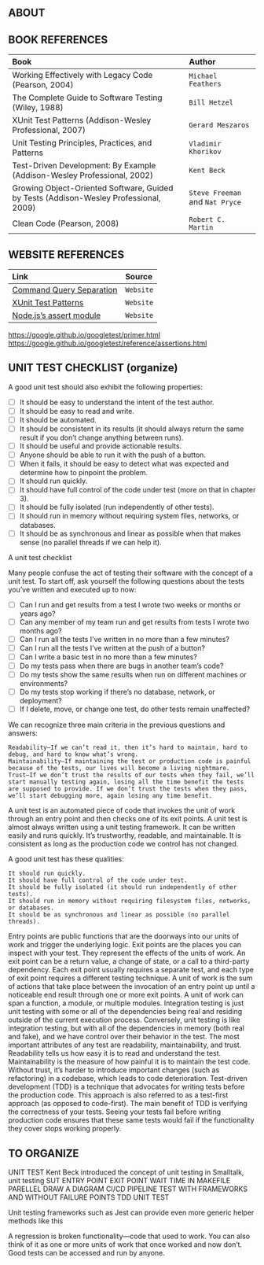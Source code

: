 ## ABOUT

## BOOK REFERENCES

| Book | Author |
| :--- | :----- |
| Working Effectively with Legacy Code (Pearson, 2004) | `Michael Feathers` |
| The Complete Guide to Software Testing (Wiley, 1988) | `Bill Hetzel` |
| XUnit Test Patterns (Addison-Wesley Professional, 2007) | `Gerard Meszaros` |
| Unit Testing Principles, Practices, and Patterns | `Vladimir Khorikov` |
| Test-Driven Development: By Example (Addison-Wesley Professional, 2002) | `Kent Beck` |
| Growing Object-Oriented Software, Guided by Tests (Addison-Wesley Professional, 2009) | `Steve Freeman` and `Nat Pryce` |
| Clean Code (Pearson, 2008) | `Robert C. Martin` |

## WEBSITE REFERENCES

| Link | Source |
| :--- | :----- |
| [Command Query Separation](https://martinfowler.com/bliki/CommandQuerySeparation.html) | `Website` |
| [XUnit Test Patterns](https://xunitpatterns.com) | `Website` |
| [Node.js’s assert module](https://nodejs.org/api/assert.html) | `Website` |
https://google.github.io/googletest/primer.html
https://google.github.io/googletest/reference/assertions.html

## UNIT TEST CHECKLIST (organize)

A good unit test should also exhibit the following properties:

- [ ] It should be easy to understand the intent of the test author.
- [ ] It should be easy to read and write.
- [ ] It should be automated.
- [ ] It should be consistent in its results (it should always return the same result if you don’t change anything between runs).
- [ ] It should be useful and provide actionable results.
- [ ] Anyone should be able to run it with the push of a button.
- [ ] When it fails, it should be easy to detect what was expected and determine how to pinpoint the problem.
- [ ] It should run quickly.
- [ ] It should have full control of the code under test (more on that in chapter 3).
- [ ] It should be fully isolated (run independently of other tests).
- [ ] It should run in memory without requiring system files, networks, or databases.
- [ ] It should be as synchronous and linear as possible when that makes sense (no parallel threads if we can help it).

A unit test checklist

Many people confuse the act of testing their software with the concept of a unit test. To start off, ask yourself the following questions about the tests you’ve written and executed up to now:

- [ ] Can I run and get results from a test I wrote two weeks or months or years ago?
- [ ] Can any member of my team run and get results from tests I wrote two months ago?
- [ ] Can I run all the tests I’ve written in no more than a few minutes?
- [ ] Can I run all the tests I’ve written at the push of a button?
- [ ] Can I write a basic test in no more than a few minutes?
- [ ] Do my tests pass when there are bugs in another team’s code?
- [ ] Do my tests show the same results when run on different machines or environments?
- [ ] Do my tests stop working if there’s no database, network, or deployment?
- [ ] If I delete, move, or change one test, do other tests remain unaffected?

We can recognize three main criteria in the previous questions and answers:

    Readability—If we can’t read it, then it’s hard to maintain, hard to debug, and hard to know what’s wrong.
    Maintainability—If maintaining the test or production code is painful because of the tests, our lives will become a living nightmare.
    Trust—If we don’t trust the results of our tests when they fail, we’ll start manually testing again, losing all the time benefit the tests are supposed to provide. If we don’t trust the tests when they pass, we’ll start debugging more, again losing any time benefit.

A unit test is an automated piece of code that invokes the unit of work through an entry point and then checks one of its exit points. A unit test is almost always written using a unit testing framework. It can be written easily and runs quickly. It’s trustworthy, readable, and maintainable. It is consistent as long as the production code we control has not changed.

A good unit test has these qualities:

    It should run quickly.
    It should have full control of the code under test.
    It should be fully isolated (it should run independently of other tests).
    It should run in memory without requiring filesystem files, networks, or databases.
    It should be as synchronous and linear as possible (no parallel threads).

Entry points are public functions that are the doorways into our units of work and trigger the underlying logic. Exit points are the places you can inspect with your test. They represent the effects of the units of work.
An exit point can be a return value, a change of state, or a call to a third-party dependency. Each exit point usually requires a separate test, and each type of exit point requires a different testing technique.
A unit of work is the sum of actions that take place between the invocation of an entry point up until a noticeable end result through one or more exit points. A unit of work can span a function, a module, or multiple modules.
Integration testing is just unit testing with some or all of the dependencies being real and residing outside of the current execution process. Conversely, unit testing is like integration testing, but with all of the dependencies in memory (both real and fake), and we have control over their behavior in the test.
The most important attributes of any test are readability, maintainability, and trust. Readability tells us how easy it is to read and understand the test. Maintainability is the measure of how painful it is to maintain the test code. Without trust, it’s harder to introduce important changes (such as refactoring) in a codebase, which leads to code deterioration.
Test-driven development (TDD) is a technique that advocates for writing tests before the production code. This approach is also referred to as a test-first approach (as opposed to code-first).
The main benefit of TDD is verifying the correctness of your tests. Seeing your tests fail before writing production code ensures that these same tests would fail if the functionality they cover stops working properly.

## TO ORGANIZE

UNIT TEST
Kent Beck introduced the concept of unit testing in Smalltalk, unit testing
SUT
ENTRY POINT
EXIT POINT
WAIT TIME IN MAKEFILE PARELLEL
DRAW A DIAGRAM
CI/CD PIPELINE
TEST WITH FRAMEWORKS AND WITHOUT
FAILURE POINTS
TDD UNIT TEST

Unit testing frameworks such as Jest can provide even more generic helper methods like this

A regression is broken functionality—code that used to work. You can also think of it as one or more units of work that once worked and now don’t.
Good tests can be accessed and run by anyone.